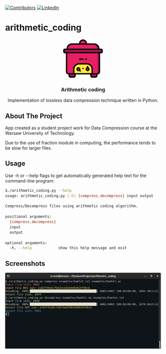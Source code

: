 [![Contributors][contributors-shield]][contributors-url]
[![LinkedIn][linkedin-shield]][linkedin-url]


# arithmetic_coding


<p align="center">
    <img src="https://raw.githubusercontent.com/scresh/arithmetic_coding/master/images/slow-cooker.png" alt="Logo" width="128" height="128">

  <h3 align="center">Arithmetic coding</h3>

  <p align="center">
    Implementation of lossless data compression technique written in Python.
  </p>
</p>

## About The Project

App created as a student project work for Data Compression course at the Warsaw University of Technology.

Due to the use of fraction module in computing, the performance tends to be slow for larger files.

## Usage

Use -h or --help flags to get automatically generated help text for the command-line program:
```bash
$./arithmetic_coding.py --help
usage: arithmetic_coding.py [-h] {compress,decompress} input output

Compress/Decompress files using arithmetic coding algorithm.

positional arguments:
  {compress,decompress}
  input
  output

optional arguments:
  -h, --help            show this help message and exit
```

## Screenshots

![](https://raw.githubusercontent.com/scresh/arithmetic_coding/master/images/example_usage.png)


<!-- MARKDOWN LINKS & IMAGES -->
[contributors-shield]: https://img.shields.io/badge/contributors-1-orange.svg?style=flat-square
[contributors-url]: https://github.com/scresh/arithmetic_coding/graphs/contributors
[linkedin-shield]: https://img.shields.io/badge/-LinkedIn-black.svg?style=flat-square&logo=linkedin&colorB=555
[linkedin-url]: https://www.linkedin.com/in/emanuel-zarzecki/
